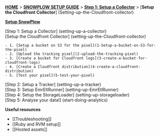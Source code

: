 [**HOME**](Home) > [**SNOWPLOW SETUP GUIDE**](Setting-up-SnowPlow) > [**Step 1: Setup a Collector**](setting-up-a-collector) > [**Setup the Cloudfront Collector**] (Setting-up-the-Cloudfront-collector)

[**Setup SnowPlow**](Setting-up-SnowPlow)  

[Step 1: Setup a Collector] (setting-up-a-collector)  
  [Setup the Cloudfront Collector] (setting-up-the-Cloudfront-collector)  
  
    - 1. [Setup a bucket on S3 for the pixel](1-Setup-a-bucket-on-S3-for-the-pixel)
    - 2. [Upload the tracking pixel](2-upload-the-tracking-pixel)
    - 3. [Create a bucket for Cloudfront logs](3-create-a-bucket-for-cloudfront-logs)
    - 4. [Create a Cloudfront distribution](4-create-a-cloudfront-distribution)
    - 5. [Test your pixel](5-test-your-pixel)

[Step 2: Setup a Tracker] (setting-up-a-tracker)  
[Step 3: Setup EmrEtlRunner] (setting-up-EmrEtlRunner)  
[Step 4: Setup the StorageLoader] (setting-up-storageloader)  
[Step 5: Analyse your data!] (start-doing-analytics)  

**Useful resources**  

- [[Troubleshooting]]  
- [[Ruby and RVM setup]]  
- [[Hosted assets]]  